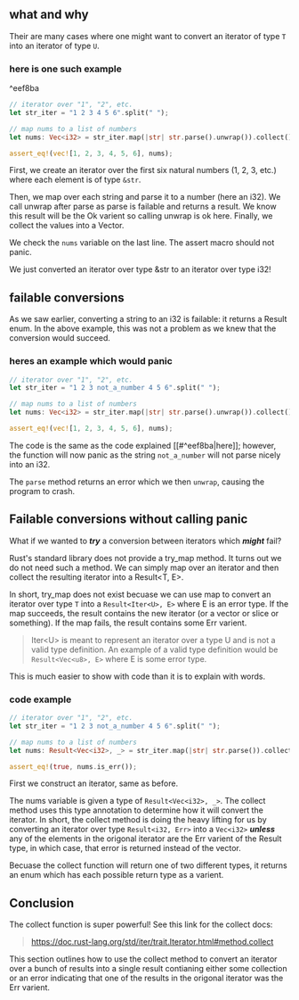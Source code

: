 ## what and why

Their are many cases where one might want to convert an iterator of type `T` into an iterator of type `U`. 

### here is one such example

^eef8ba

```rust
// iterator over "1", "2", etc.
let str_iter = "1 2 3 4 5 6".split(" ");

// map nums to a list of numbers
let nums: Vec<i32> = str_iter.map(|str| str.parse().unwrap()).collect();

assert_eq!(vec![1, 2, 3, 4, 5, 6], nums);
```

First, we create an iterator over the first six natural numbers (1, 2, 3, etc.) where each element is of type `&str`.

Then, we map over each string and parse it to a number (here an i32). We call unwrap after parse as parse is failable and returns a result. We know this result will be the Ok varient so calling unwrap is ok here. Finally, we collect the values into a Vector.

We check the `nums` variable on the last line. The assert macro should not panic.

We just converted an iterator over type &str to an iterator over type i32!

## failable conversions

As we saw earlier, converting a string to an i32 is failable: it returns a Result enum. In the above example, this was not a problem as we knew that the conversion would succeed.

### heres an example which would panic

```rust
// iterator over "1", "2", etc.
let str_iter = "1 2 3 not_a_number 4 5 6".split(" ");

// map nums to a list of numbers
let nums: Vec<i32> = str_iter.map(|str| str.parse().unwrap()).collect();

assert_eq!(vec![1, 2, 3, 4, 5, 6], nums);
```

The code is the same as the code explained [[#^eef8ba|here]]; however, the function will now panic as the string `not_a_number` will not parse nicely into an i32. 

The `parse` method returns an error which we then `unwrap`, causing the program to crash.

## Failable conversions without calling panic

What if we wanted to ***try*** a conversion between iterators which ***might*** fail?

Rust's standard library does not provide a try_map method. It turns out we do not need such a method. We can simply map over an iterator and then collect the resulting iterator into a Result<T, E>.

In short, try_map does not exist becuase we can use map to convert an iterator over type `T` into a  `Result<Iter<U>, E>` where E is an error type. If the map succeeds, the result contains the new iterator (or a vector or slice or something). If the map fails, the result contains some Err varient.

> Iter\<U> is meant to represent an iterator over a type U and is not a valid type definition.
> An example of a valid type definition would be `Result<Vec<u8>, E>` where E is some error type.

This is much easier to show with code than it is to explain with words.

### code example

```rust
// iterator over "1", "2", etc.
let str_iter = "1 2 3 not_a_number 4 5 6".split(" ");

// map nums to a list of numbers
let nums: Result<Vec<i32>, _> = str_iter.map(|str| str.parse()).collect();

assert_eq!(true, nums.is_err());
```

First we construct an iterator, same as before.

The nums variable is given a type of `Result<Vec<i32>, _>`. The collect method uses this type annotation to determine how it will convert the iterator. In short, the collect method is doing the heavy lifting for us by converting an iterator over type `Result<i32, Err>` into a `Vec<i32>` ***unless*** any of the elements in the origonal iterator are the Err varient of the Result type, in which case, that error is returned instead of the vector.

Becuase the collect function will return one of two different types, it returns an enum which has each possible return type as a varient.

## Conclusion

The collect function is super powerful! See this link for the collect docs:

>
>https://doc.rust-lang.org/std/iter/trait.Iterator.html#method.collect
>

This section outlines how to use the collect method to convert an iterator over a bunch of results into a single result contianing either some collection or an error indicating that one of the results in the origonal iterator was the Err varient.